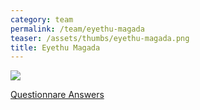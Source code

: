 ```yaml
---
category: team
permalink: /team/eyethu-magada
teaser: /assets/thumbs/eyethu-magada.png
title: Eyethu Magada
---
```


<img src="/assets/img/eyethu-magada.png" />

[Questionnare Answers](https://drive.google.com/open?id=1yFKDrvS3-F_Oou2UDwkfgAx5eBIoc77ITFYMW-imMYY)
